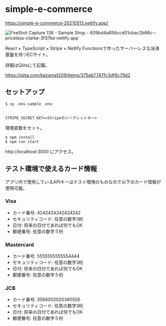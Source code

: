 # simple-e-commerce

https://simple-e-commerce-20210513.netlify.app/

![FireShot Capture 138 - Sample Shop - 609bd4a856ccd01cbac2b86c--priceless-clarke-3f37be netlify app](https://user-images.githubusercontent.com/51913879/117981788-57761e80-b370-11eb-8079-3571b020c6d6.png)

React × TypeScript × Stripe × Netlify Functionsで作ったサーバーレスな決済基盤を持つECサイト。

詳細はQiitaにて記載。

https://qiita.com/kazama1209/items/375ab7747fc3df6c79d2

## セットアップ

```
$ cp .env.sample .env


STRIPE_SECRET_KEY=<Stripeのシークレットキー> 
```

環境変数をセット。

```
$ npm install 
$ npm run start
```

http://localhost:3000 にアクセス。

## テスト環境で使えるカード情報

アプリ内で使用しているAPIキーはテスト環境のものなので以下のカード情報が使用可能。

### Visa

- カード番号: 4242424242424242
- セキュリティコード: 任意の数字3桁
- 日付: 将来の日付であれば何でもOK
- 郵便番号: 任意の数字５桁

### Mastercard

- カード番号: 5555555555554444
- セキュリティコード: 任意の数字3桁
- 日付: 将来の日付であれば何でもOK
- 郵便番号: 任意の数字５桁

### JCB

- カード番号: 3566002020360505
- セキュリティコード: 任意の数字3桁
- 日付: 将来の日付であれば何でもOK
- 郵便番号: 任意の数字５桁
